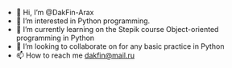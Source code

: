 - 👋 Hi, I’m @DakFin-Arax
- 👀 I’m interested in Python programming.
- 🌱 I’m currently learning on the Stepik course Object-oriented programming in Python
- 💞️ I’m looking to collaborate on for any basic practice in Python
- 📫 How to reach me dakfin@mail.ru 

<!---
DakFin-Arax/DakFin-Arax is a ✨ special ✨ repository because its `README.md` (this file) appears on your GitHub profile.
You can click the Preview link to take a look at your changes.
--->
